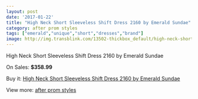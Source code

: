 ```yaml
---
layout: post
date: '2017-01-22'
title: "High Neck Short Sleeveless Shift Dress 2160 by Emerald Sundae"
category: after prom styles
tags: ["emerald","unique","short","dresses","brand"]
image: http://img.transblink.com/13502-thickbox_default/high-neck-short-sleeveless-shift-dress-2160-by-emerald-sundae.jpg
---
```

High Neck Short Sleeveless Shift Dress 2160 by Emerald Sundae

On Sales: **$358.99**
<a href="https://www.transblink.com/en/after-prom-styles/4327-high-neck-short-sleeveless-shift-dress-2160-by-emerald-sundae.html"><amp-img layout="responsive" width="600" height="600" src="//img.transblink.com/13502-thickbox_default/high-neck-short-sleeveless-shift-dress-2160-by-emerald-sundae.jpg" alt="High Neck Short Sleeveless Shift Dress 2160 by Emerald Sundae 0" /></a>
<a href="https://www.transblink.com/en/after-prom-styles/4327-high-neck-short-sleeveless-shift-dress-2160-by-emerald-sundae.html"><amp-img layout="responsive" width="600" height="600" src="//img.transblink.com/13504-thickbox_default/high-neck-short-sleeveless-shift-dress-2160-by-emerald-sundae.jpg" alt="High Neck Short Sleeveless Shift Dress 2160 by Emerald Sundae 1" /></a>
<a href="https://www.transblink.com/en/after-prom-styles/4327-high-neck-short-sleeveless-shift-dress-2160-by-emerald-sundae.html"><amp-img layout="responsive" width="600" height="600" src="//img.transblink.com/13503-thickbox_default/high-neck-short-sleeveless-shift-dress-2160-by-emerald-sundae.jpg" alt="High Neck Short Sleeveless Shift Dress 2160 by Emerald Sundae 2" /></a>

Buy it: [High Neck Short Sleeveless Shift Dress 2160 by Emerald Sundae](https://www.transblink.com/en/after-prom-styles/4327-high-neck-short-sleeveless-shift-dress-2160-by-emerald-sundae.html "High Neck Short Sleeveless Shift Dress 2160 by Emerald Sundae")

View more: [after prom styles](https://www.transblink.com/en/55-after-prom-styles "after prom styles")